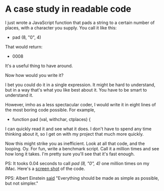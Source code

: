 # A case study in readable code
I just wrote a JavaScript function that pads a string to a certain number of places, with a character you supply. You call it like this:
* pad (8, "0", 4)

That would return:
* 0008

It's a useful thing to have around.

Now how would you write it?

I bet you could do it in a single expression. It might be hard to understand, but in a way that's what you like best about it. You have to be smart to understand it. 

However, imho as a less spectacular coder, I would write it in eight lines of the most boring code possible. For example, 
* function pad (val, withchar, ctplaces) {

I can quickly read it and see what it does. I don't have to spend any time thinking about it, so I get on with my project that much more quickly.

Now this might strike you as inefficient. Look at all that code, and the looping. Oy. For fun, write a benchmark script. Call it a million times and see how long it takes. I'm pretty sure you'll see that it's fast enough. 

PS: It tooks 0.04 seconds to call <i>pad (8, "0", 4) </i>one million times on my iMac. Here's a <a href="http://scripting.com/images/2020/06/07/oneMillionLoops.png">screen shot</a> of the code.

PPS: Albert Einstein <a href="http://www.gurteen.com/gurteen/gurteen.nsf/id/X00063BF6/">said</a> "Everything should be made as simple as possible, but not simpler." 

